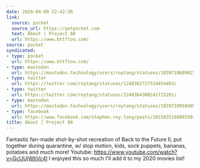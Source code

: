 ```yaml
---
date: 2020-04-09 22:42:30
link:
  source: pocket
  source_url: https://getpocket.com
  text: About | Project 88
  url: https://www.bttftoo.com/
source: pocket
syndicated:
- type: pocket
  url: https://www.bttftoo.com/
- type: mastodon
  url: https://mastodon.technology/users/roytang/statuses/103971068992745831
- type: twitter
  url: https://twitter.com/roytang/statuses/1248382727524454403/
- type: twitter
  url: https://twitter.com/roytang/statuses/1248384300241715201/
- type: mastodon
  url: https://mastodon.technology/users/roytang/statuses/103971095690937081
- type: facebook
  url: https://www.facebook.com/stephen.roy.tang/posts/10158351608033912
title: About | Project 88
---
```


Fantastic fan-made shot-by-shot recreation of Back to the Future II, put together during quarantine, w/ stop motion, kids, sock puppets, bananas, potatoes and much more! Youtube: https://www.youtube.com/watch?v=GcUUjWbVc4I I enjoyed this so much I'll add it to my 2020 movies list!